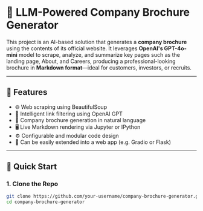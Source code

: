 # 🧠 LLM-Powered Company Brochure Generator

This project is an AI-based solution that generates a **company brochure** using the contents of its official website. It leverages **OpenAI's GPT-4o-mini** model to scrape, analyze, and summarize key pages such as the landing page, About, and Careers, producing a professional-looking brochure in **Markdown format**—ideal for customers, investors, or recruits.

---

## 📌 Features

- 🌐 Web scraping using BeautifulSoup
- 🤖 Intelligent link filtering using OpenAI GPT
- 📝 Company brochure generation in natural language
- 🖥️ Live Markdown rendering via Jupyter or IPython
- ⚙️ Configurable and modular code design
- 🧪 Can be easily extended into a web app (e.g. Gradio or Flask)

---

## 🚀 Quick Start

### 1. Clone the Repo

```bash
git clone https://github.com/your-username/company-brochure-generator.git
cd company-brochure-generator

